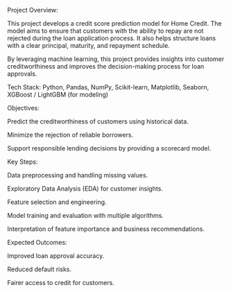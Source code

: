 Project Overview:

This project develops a credit score prediction model for Home Credit. The model aims to ensure that customers with the ability to repay are not rejected during the loan application process. It also helps structure loans with a clear principal, maturity, and repayment schedule.

By leveraging machine learning, this project provides insights into customer creditworthiness and improves the decision-making process for loan approvals.

Tech Stack: Python, Pandas, NumPy, Scikit-learn, Matplotlib, Seaborn, XGBoost / LightGBM (for modeling)

Objectives:

Predict the creditworthiness of customers using historical data.

Minimize the rejection of reliable borrowers.

Support responsible lending decisions by providing a scorecard model.

Key Steps:

Data preprocessing and handling missing values.

Exploratory Data Analysis (EDA) for customer insights.

Feature selection and engineering.

Model training and evaluation with multiple algorithms.

Interpretation of feature importance and business recommendations.

Expected Outcomes:

Improved loan approval accuracy.

Reduced default risks.

Fairer access to credit for customers.
